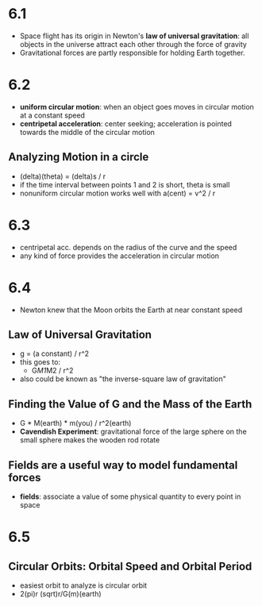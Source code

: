 # 6.1
- Space flight has its origin in Newton's **law of universal gravitation**: all objects in the universe attract each other through the force of gravity
- Gravitational forces are partly responsible for holding Earth together.

# 6.2
- **uniform circular motion**: when an object goes moves in circular motion at a constant speed
- **centripetal acceleration**: center seeking; acceleration is pointed towards the middle of the circular motion
## Analyzing Motion in a circle
- (delta)(theta) = (delta)s / r
- if the time interval between points 1 and 2 is short, theta is small
- nonuniform circular motion works well with a(cent) =  v^2 / r

# 6.3
- centripetal acc. depends on the radius of the curve and the speed
- any kind of force provides the acceleration in circular motion

# 6.4
- Newton knew that the Moon orbits the Earth at near constant speed

## Law of Universal Gravitation
- g = (a constant) / r^2
- this goes to:
	- G*M1*M2 / r^2
- also could be known as "the inverse-square law of gravitation"

## Finding the Value of G and the Mass of the Earth
- G * M(earth) * m(you) / r^2(earth)
- **Cavendish Experiment**: gravitational force of the large sphere on the small sphere makes the wooden rod rotate

## Fields are a useful way to model fundamental forces
- **fields**: associate a value of some physical quantity to every point in space

# 6.5

## Circular Orbits: Orbital Speed and Orbital Period
- easiest orbit to analyze is circular orbit
- 2(pi)r (sqrt)r/G(m)(earth)

# 